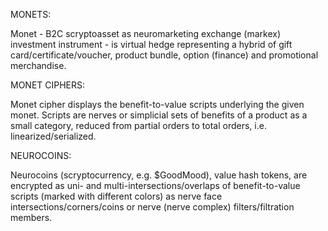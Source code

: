 MONETS:

Monet - B2C scryptoasset as neuromarketing exchange (markex) investment instrument - is virtual hedge representing a hybrid of gift card/certificate/voucher, product bundle, option (finance) and promotional merchandise.

MONET CIPHERS:

Monet cipher displays the benefit-to-value scripts underlying the given monet. Scripts are nerves or simplicial sets of benefits of a product as a small category, reduced from partial orders to total orders, i.e. linearized/serialized.

NEUROCOINS:

Neurocoins (scryptocurrency, e.g. $GoodMood), value hash tokens, are encrypted as uni- and multi-intersections/overlaps of benefit-to-value scripts (marked with different colors) as nerve face intersections/corners/coins or nerve (nerve complex) filters/filtration members.
